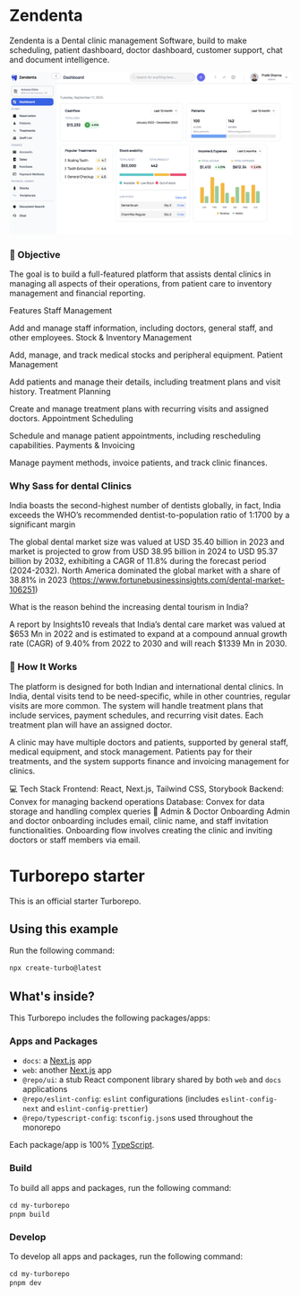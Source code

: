 # Zendenta
Zendenta is a Dental clinic management Software, build to make scheduling, patient dashboard, doctor dashboard, customer support, chat and document intelligence. 

![Alt text](./apps/my-app/public/newdashboard.png)


### 🚀 Objective
The goal is to build a full-featured platform that assists dental clinics in managing all aspects of their operations, from patient care to inventory management and financial reporting.

Features
Staff Management

Add and manage staff information, including doctors, general staff, and other employees.
Stock & Inventory Management

Add, manage, and track medical stocks and peripheral equipment.
Patient Management

Add patients and manage their details, including treatment plans and visit history.
Treatment Planning

Create and manage treatment plans with recurring visits and assigned doctors.
Appointment Scheduling

Schedule and manage patient appointments, including rescheduling capabilities.
Payments & Invoicing

Manage payment methods, invoice patients, and track clinic finances.




### Why Sass for dental Clinics
India boasts the second-highest number of dentists globally, in fact, India exceeds the WHO’s recommended dentist-to-population ratio of 1:1700 by a significant margin



The global dental market size was valued at USD 35.40 billion in 2023 and market is projected to grow from USD 38.95 billion in 2024 to USD 95.37 billion by 2032, exhibiting a CAGR of 11.8% during the forecast period (2024-2032). North America dominated the global market with a share of 38.81% in 2023 (https://www.fortunebusinessinsights.com/dental-market-106251)

What is the reason behind the increasing dental tourism in India?

A report by Insights10 reveals that India’s dental care market was valued at $653 Mn in 2022 and is estimated to expand at a compound annual growth rate (CAGR) of 9.40% from 2022 to 2030 and will reach $1339 Mn in 2030.


### 📝 How It Works
The platform is designed for both Indian and international dental clinics. In India, dental visits tend to be need-specific, while in other countries, regular visits are more common. The system will handle treatment plans that include services, payment schedules, and recurring visit dates. Each treatment plan will have an assigned doctor.

A clinic may have multiple doctors and patients, supported by general staff, medical equipment, and stock management. Patients pay for their treatments, and the system supports finance and invoicing management for clinics.

💻 Tech Stack
Frontend: React, Next.js, Tailwind CSS, Storybook
Backend: Convex for managing backend operations
Database: Convex for data storage and handling complex queries
🔧 Admin & Doctor Onboarding
Admin and doctor onboarding includes email, clinic name, and staff invitation functionalities.
Onboarding flow involves creating the clinic and inviting doctors or staff members via email.


# Turborepo starter

This is an official starter Turborepo.

## Using this example

Run the following command:

```sh
npx create-turbo@latest
```

## What's inside?

This Turborepo includes the following packages/apps:

### Apps and Packages

- `docs`: a [Next.js](https://nextjs.org/) app
- `web`: another [Next.js](https://nextjs.org/) app
- `@repo/ui`: a stub React component library shared by both `web` and `docs` applications
- `@repo/eslint-config`: `eslint` configurations (includes `eslint-config-next` and `eslint-config-prettier`)
- `@repo/typescript-config`: `tsconfig.json`s used throughout the monorepo

Each package/app is 100% [TypeScript](https://www.typescriptlang.org/).



### Build

To build all apps and packages, run the following command:

```
cd my-turborepo
pnpm build
```

### Develop

To develop all apps and packages, run the following command:

```
cd my-turborepo
pnpm dev
```

